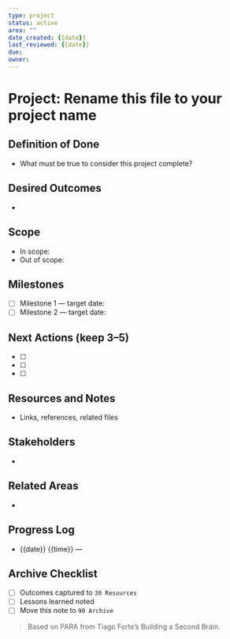 ```yaml
---
type: project
status: active
area: ""
date_created: {{date}}
last_reviewed: {{date}}
due: 
owner: 
---
```


# Project: Rename this file to your project name

## Definition of Done
- What must be true to consider this project complete?

## Desired Outcomes
- 

## Scope
- In scope:
- Out of scope:

## Milestones
- [ ] Milestone 1 — target date:
- [ ] Milestone 2 — target date:

## Next Actions (keep 3–5)
- [ ] 
- [ ] 
- [ ] 

## Resources and Notes
- Links, references, related files

## Stakeholders
- 

## Related Areas
- 

## Progress Log
- {{date}} {{time}} — 

## Archive Checklist
- [ ] Outcomes captured to `30 Resources`
- [ ] Lessons learned noted
- [ ] Move this note to `90 Archive`

> Based on PARA from Tiago Forte’s Building a Second Brain.


